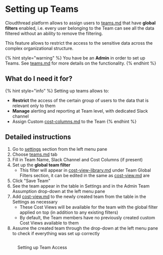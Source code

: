 # Setting up Teams

Cloudthread platform allows to assign users to [teams.md](../../fundamentals/settings/teams.md "mention") that have **global filters** enabled, i.e. every user belonging to the Team can see all the data filtered without an ability to remove the filtering.

This feature allows to restrict the access to the sensitive data across the complex organizational structure.

{% hint style="warning" %}
You have be an **Admin** in order to set up Teams. See [teams.md](../../fundamentals/settings/teams.md "mention") for more details on the functionality.
{% endhint %}

## What do I need it for? <a href="#what-do-i-need-it-for" id="what-do-i-need-it-for"></a>

{% hint style="info" %}
Setting up teams allows to:

* **Restrict** the access of the certain group of users to the data that is relevant only to them
* **Manage** alerting and reporting at Team level, with dedicated Slack channel
* Assign Custom [cost-columns.md](../../fundamentals/settings/cost-columns.md "mention") to the Team
{% endhint %}

## Detailed instructions <a href="#detailed-instructions" id="detailed-instructions"></a>

1. Go to [settings](../../fundamentals/settings/ "mention") section from the left menu pane
2. Choose [teams.md](../../fundamentals/settings/teams.md "mention") tab
3. Fill in Team Name, Slack Channel and Cost Columns (if present)
4. Set up the **global team filter**
   * This filter will appear in [cost-view-library.md](../../fundamentals/cost-transparency/cost-view-library.md "mention") under Team Global Filters section, it can be edited in the same as [cost-view.md](../../fundamentals/cost-transparency/key-concepts/cost-view.md "mention") are
5. Click "Save Team"
6. See the team appear in the table in Settings and in the Admin Team Assumption drop-down at the left menu pane
7. Add [cost-view.md](../../fundamentals/cost-transparency/key-concepts/cost-view.md "mention") to the newly created team from the table in the Settings as necessary
   * These Cost Views will be available for the team with the global filter applied on top (in addition to any existing filters)
   * By default, the Team members have no previously created custom Cost Views available to them
8. Assume the created team through the drop-down at the left menu pane to check if everything was set up correctly

<figure><img src="../../.gitbook/assets/managing-team-access_demo.gif" alt=""><figcaption><p>Setting up Team Access</p></figcaption></figure>
